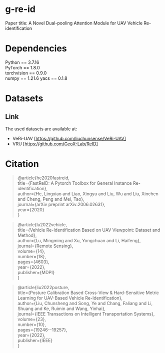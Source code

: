 # g-re-id  
Paper title:  A Novel Dual-pooling Attention Module for UAV Vehicle Re-identification

# Dependencies
Python == 3.7.16  
PyTorch == 1.8.0  
torchvision == 0.9.0  
numpy == 1.21.6
yacs == 0.1.8   

# Datasets
## Link
The used datasets are available at:
* VeRi-UAV [https://github.com/liuchunsense/VeRi-UAV]   
* VRU  [https://github.com/GeoX-Lab/ReID]

# Citation
> @article{he2020fastreid,  
>  title={FastReID: A Pytorch Toolbox for General Instance Re-identification},  
>  author={He, Lingxiao and Liao, Xingyu and Liu, Wu and Liu, Xinchen and Cheng, Peng and Mei, Tao},  
>  journal={arXiv preprint arXiv:2006.02631},  
>  year={2020}  
}

> @article{lu2022vehicle,  
>  title={Vehicle Re-Identification Based on UAV Viewpoint: Dataset and Method},  
>  author={Lu, Mingming and Xu, Yongchuan and Li, Haifeng},  
>  journal={Remote Sensing},  
>  volume={14},  
>  number={18},  
>  pages={4603},  
>  year={2022},  
>  publisher={MDPI}  
}
 
> @article{liu2022posture,  
>  title={Posture Calibration Based Cross-View \& Hard-Sensitive Metric Learning for UAV-Based Vehicle Re-Identification},  
>  author={Liu, Chunsheng and Song, Ye and Chang, Faliang and Li, Shuang and Ke, Ruimin and Wang, Yinhai},  
>  journal={IEEE Transactions on Intelligent Transportation Systems},  
>  volume={23},  
>  number={10},  
>  pages={19246--19257},  
>  year={2022},  
>  publisher={IEEE}  
}
